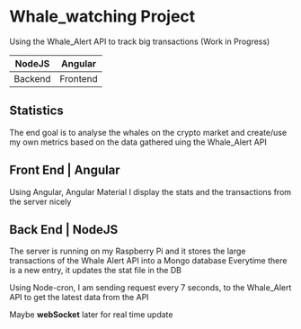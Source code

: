 # Whale_watching Project 

Using the Whale_Alert API to track big transactions (Work in Progress)


|NodeJS|Angular|
|---|---|
|Backend|Frontend|

## Statistics

The end goal is to analyse the whales on the crypto market and create/use my own metrics based on the data gathered uing the Whale_Alert API


## Front End | Angular

Using Angular, Angular Material
I display the stats and the transactions from the server nicely

## Back End | NodeJS

The server is running on my Raspberry Pi and it stores the large transactions of the Whale Alert API into a Mongo database
Everytime there is a new entry, it updates the stat file in the DB 

Using Node-cron, I am sending request every 7 seconds, to the Whale_Alert API to get the latest data from the API

Maybe **webSocket** later for real time update

